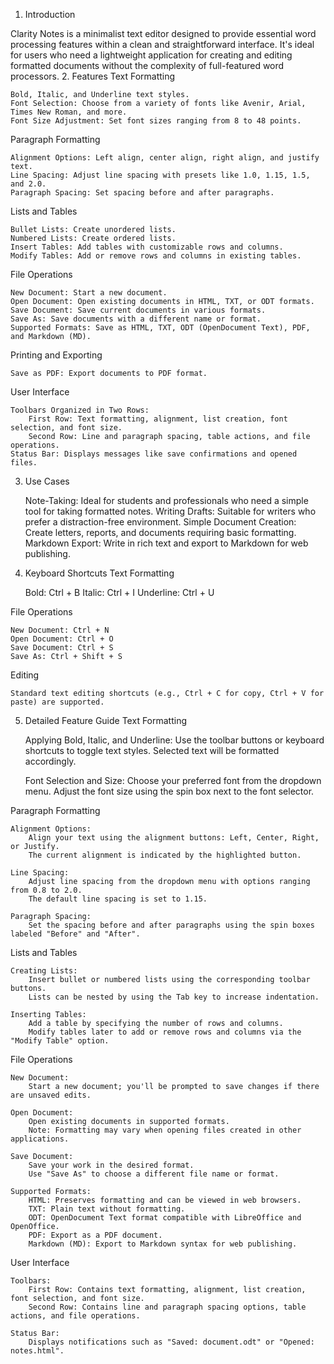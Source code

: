 1. Introduction

Clarity Notes is a minimalist text editor designed to provide essential word processing features within a clean and straightforward interface. It's ideal for users who need a lightweight application for creating and editing formatted documents without the complexity of full-featured word processors.
2. Features
Text Formatting

    Bold, Italic, and Underline text styles.
    Font Selection: Choose from a variety of fonts like Avenir, Arial, Times New Roman, and more.
    Font Size Adjustment: Set font sizes ranging from 8 to 48 points.

Paragraph Formatting

    Alignment Options: Left align, center align, right align, and justify text.
    Line Spacing: Adjust line spacing with presets like 1.0, 1.15, 1.5, and 2.0.
    Paragraph Spacing: Set spacing before and after paragraphs.

Lists and Tables

    Bullet Lists: Create unordered lists.
    Numbered Lists: Create ordered lists.
    Insert Tables: Add tables with customizable rows and columns.
    Modify Tables: Add or remove rows and columns in existing tables.

File Operations

    New Document: Start a new document.
    Open Document: Open existing documents in HTML, TXT, or ODT formats.
    Save Document: Save current documents in various formats.
    Save As: Save documents with a different name or format.
    Supported Formats: Save as HTML, TXT, ODT (OpenDocument Text), PDF, and Markdown (MD).

Printing and Exporting

    Save as PDF: Export documents to PDF format.

User Interface

    Toolbars Organized in Two Rows:
        First Row: Text formatting, alignment, list creation, font selection, and font size.
        Second Row: Line and paragraph spacing, table actions, and file operations.
    Status Bar: Displays messages like save confirmations and opened files.

3. Use Cases

    Note-Taking: Ideal for students and professionals who need a simple tool for taking formatted notes.
    Writing Drafts: Suitable for writers who prefer a distraction-free environment.
    Simple Document Creation: Create letters, reports, and documents requiring basic formatting.
    Markdown Export: Write in rich text and export to Markdown for web publishing.

4. Keyboard Shortcuts
Text Formatting

    Bold: Ctrl + B
    Italic: Ctrl + I
    Underline: Ctrl + U

File Operations

    New Document: Ctrl + N
    Open Document: Ctrl + O
    Save Document: Ctrl + S
    Save As: Ctrl + Shift + S

Editing

    Standard text editing shortcuts (e.g., Ctrl + C for copy, Ctrl + V for paste) are supported.

5. Detailed Feature Guide
Text Formatting

    Applying Bold, Italic, and Underline:
        Use the toolbar buttons or keyboard shortcuts to toggle text styles.
        Selected text will be formatted accordingly.

    Font Selection and Size:
        Choose your preferred font from the dropdown menu.
        Adjust the font size using the spin box next to the font selector.

Paragraph Formatting

    Alignment Options:
        Align your text using the alignment buttons: Left, Center, Right, or Justify.
        The current alignment is indicated by the highlighted button.

    Line Spacing:
        Adjust line spacing from the dropdown menu with options ranging from 0.8 to 2.0.
        The default line spacing is set to 1.15.

    Paragraph Spacing:
        Set the spacing before and after paragraphs using the spin boxes labeled "Before" and "After".

Lists and Tables

    Creating Lists:
        Insert bullet or numbered lists using the corresponding toolbar buttons.
        Lists can be nested by using the Tab key to increase indentation.

    Inserting Tables:
        Add a table by specifying the number of rows and columns.
        Modify tables later to add or remove rows and columns via the "Modify Table" option.

File Operations

    New Document:
        Start a new document; you'll be prompted to save changes if there are unsaved edits.

    Open Document:
        Open existing documents in supported formats.
        Note: Formatting may vary when opening files created in other applications.

    Save Document:
        Save your work in the desired format.
        Use "Save As" to choose a different file name or format.

    Supported Formats:
        HTML: Preserves formatting and can be viewed in web browsers.
        TXT: Plain text without formatting.
        ODT: OpenDocument Text format compatible with LibreOffice and OpenOffice.
        PDF: Export as a PDF document.
        Markdown (MD): Export to Markdown syntax for web publishing.

User Interface

    Toolbars:
        First Row: Contains text formatting, alignment, list creation, font selection, and font size.
        Second Row: Contains line and paragraph spacing options, table actions, and file operations.

    Status Bar:
        Displays notifications such as "Saved: document.odt" or "Opened: notes.html".

